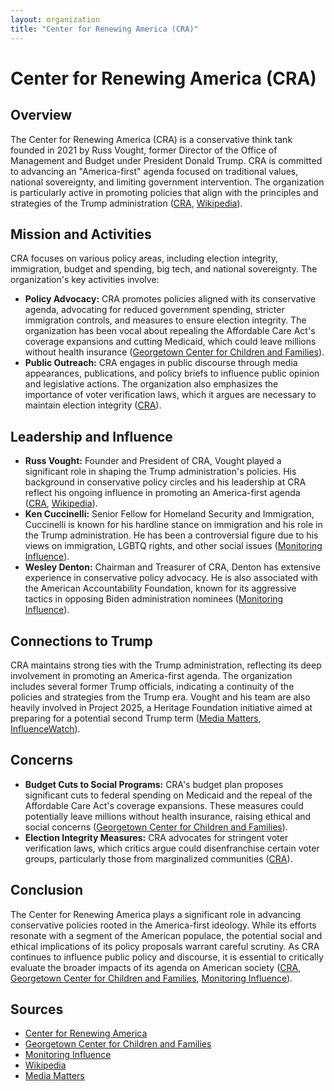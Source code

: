 ```yaml
---
layout: organization
title: "Center for Renewing America (CRA)"
---
```


# Center for Renewing America (CRA)

## Overview
The Center for Renewing America (CRA) is a conservative think tank founded in 2021 by Russ Vought, former Director of the Office of Management and Budget under President Donald Trump. CRA is committed to advancing an "America-first" agenda focused on traditional values, national sovereignty, and limiting government intervention. The organization is particularly active in promoting policies that align with the principles and strategies of the Trump administration ([CRA](https://americarenewing.com), [Wikipedia](https://en.wikipedia.org/wiki/Russell_Vought)).

## Mission and Activities
CRA focuses on various policy areas, including election integrity, immigration, budget and spending, big tech, and national sovereignty. The organization's key activities involve:
- **Policy Advocacy:** CRA promotes policies aligned with its conservative agenda, advocating for reduced government spending, stricter immigration controls, and measures to ensure election integrity. The organization has been vocal about repealing the Affordable Care Act's coverage expansions and cutting Medicaid, which could leave millions without health insurance ([Georgetown Center for Children and Families](https://ccf.georgetown.edu)).
- **Public Outreach:** CRA engages in public discourse through media appearances, publications, and policy briefs to influence public opinion and legislative actions. The organization also emphasizes the importance of voter verification laws, which it argues are necessary to maintain election integrity ([CRA](https://americarenewing.com)).

## Leadership and Influence
- **Russ Vought:** Founder and President of CRA, Vought played a significant role in shaping the Trump administration's policies. His background in conservative policy circles and his leadership at CRA reflect his ongoing influence in promoting an America-first agenda ([CRA](https://americarenewing.com), [Wikipedia](https://en.wikipedia.org/wiki/Russell_Vought)).
- **Ken Cuccinelli:** Senior Fellow for Homeland Security and Immigration, Cuccinelli is known for his hardline stance on immigration and his role in the Trump administration. He has been a controversial figure due to his views on immigration, LGBTQ rights, and other social issues ([Monitoring Influence](https://www.monitoringinfluence.org)).
- **Wesley Denton:** Chairman and Treasurer of CRA, Denton has extensive experience in conservative policy advocacy. He is also associated with the American Accountability Foundation, known for its aggressive tactics in opposing Biden administration nominees ([Monitoring Influence](https://www.monitoringinfluence.org)).

## Connections to Trump
CRA maintains strong ties with the Trump administration, reflecting its deep involvement in promoting an America-first agenda. The organization includes several former Trump officials, indicating a continuity of the policies and strategies from the Trump era. Vought and his team are also heavily involved in Project 2025, a Heritage Foundation initiative aimed at preparing for a potential second Trump term ([Media Matters](https://www.mediamatters.org), [InfluenceWatch](https://www.influencewatch.org)).

## Concerns
- **Budget Cuts to Social Programs:** CRA's budget plan proposes significant cuts to federal spending on Medicaid and the repeal of the Affordable Care Act's coverage expansions. These measures could potentially leave millions without health insurance, raising ethical and social concerns ([Georgetown Center for Children and Families](https://ccf.georgetown.edu)).
- **Election Integrity Measures:** CRA advocates for stringent voter verification laws, which critics argue could disenfranchise certain voter groups, particularly those from marginalized communities ([CRA](https://americarenewing.com)).

## Conclusion
The Center for Renewing America plays a significant role in advancing conservative policies rooted in the America-first ideology. While its efforts resonate with a segment of the American populace, the potential social and ethical implications of its policy proposals warrant careful scrutiny. As CRA continues to influence public policy and discourse, it is essential to critically evaluate the broader impacts of its agenda on American society ([CRA](https://americarenewing.com), [Georgetown Center for Children and Families](https://ccf.georgetown.edu), [Monitoring Influence](https://www.monitoringinfluence.org)).

## Sources
- [Center for Renewing America](https://americarenewing.com)
- [Georgetown Center for Children and Families](https://ccf.georgetown.edu)
- [Monitoring Influence](https://www.monitoringinfluence.org)
- [Wikipedia](https://en.wikipedia.org/wiki/Russell_Vought)
- [Media Matters](https://www.mediamatters.org)
